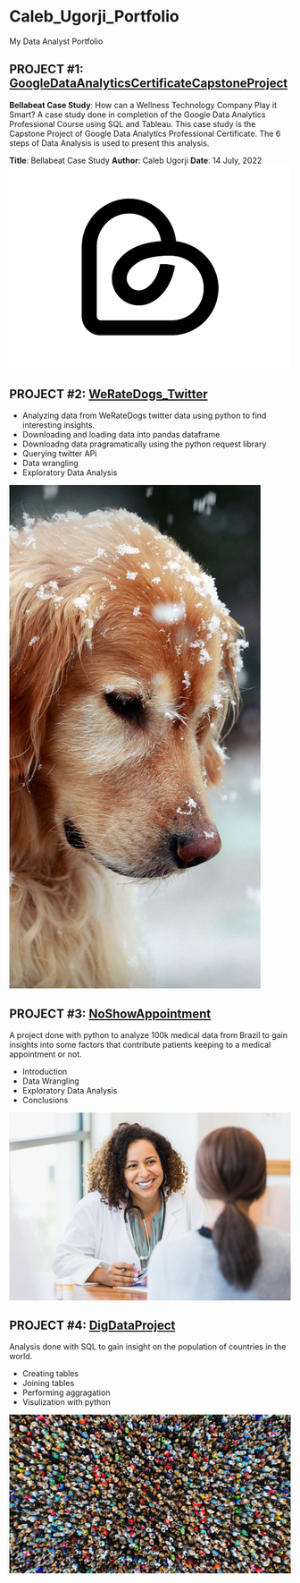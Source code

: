 # Caleb_Ugorji_Portfolio
My Data Analyst Portfolio

## PROJECT #1: [GoogleDataAnalyticsCertificateCapstoneProject](https://github.com/DataStance1/GoogleCertCapstoneProject)
**Bellabeat Case Study**: How can a Wellness Technology Company Play it Smart? A case study done in completion of the Google Data Analytics Professional Course using SQL and Tableau.
This case study is the Capstone Project of Google Data Analytics Professional Certificate. The 6 steps of Data Analysis is used to present this analysis.

**Title**: Bellabeat Case Study
**Author**: Caleb Ugorji
**Date**: 14 July, 2022
![](/images/Bellabeat-900x0.png)

## PROJECT #2:  [WeRateDogs_Twitter](https://github.com/DataStance1/WeRateDogs_Twitter)
* Analyzing data from WeRateDogs twitter data using python to find interesting insights.
* Downloading and loading data into pandas dataframe
* Downloadng data pragramatically using the python request library
* Querying twitter APi
* Data wrangling
* Exploratory Data Analysis

![](/images/dog%20picture.jpeg)

## PROJECT #3: [NoShowAppointment](https://github.com/DataStance1/NoShowAppointment)
A project done with python to analyze 100k medical data from Brazil to gain insights into some factors that contribute patients keeping to a medical appointment or not.
* Introduction
* Data Wrangling
* Exploratory Data Analysis
* Conclusions

![](/images/doctor's%20appointment.jpg)

## PROJECT #4: [DigDataProject](https://github.com/DataStance1/DigDataProject)
Analysis done with SQL to gain insight on the  population of countries in the world.
* Creating tables
* Joining tables
* Performing aggragation
* Visulization with python

![](/images/population.jpg)
